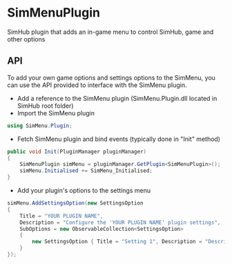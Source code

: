 # SimMenuPlugin
SimHub plugin that adds an in-game menu to control SimHub, game and other options

## API

To add your own game options and settings options to the SimMenu, you can use the API provided to interface with the SimMenu plugin.
 
- Add a reference to the SimMenu plugin (SimMenu.Plugin.dll located in SimHub root folder)
- Import the SimMenu plugin
```C#
using SimMenu.Plugin;
```
- Fetch SimMenu plugin and bind events (typically done in "Init" method)
```C#
public void Init(PluginManager pluginManager)
{
    SimMenuPlugin simMenu = pluginManager.GetPlugin<SimMenuPlugin>();
    simMenu.Initialised += SimMenu_Initialised;
}
```
- Add your plugin's options to the settings menu
```C#
simMenu.AddSettingsOption(new SettingsOption
{
    Title = "YOUR PLUGIN NAME",
    Description = "Configure the 'YOUR PLUGIN NAME' plugin settings",
    SubOptions = new ObservableCollection<SettingsOption>
    {
        new SettingsOption { Title = "Setting 1", Description = "Description of Setting 1", IncrementAction="YOUR PLUGIN NAME.Setting1Increment", DecrementAction="YOUR PLUGIN NAME.Setting1Decrement", ValueProperty="YOUR PLUGIN NAME.Setting1" }
    }
});
```
